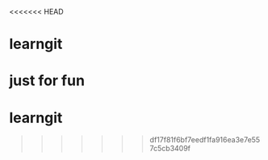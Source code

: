 <<<<<<< HEAD
# learngit
just for fun
=======
# learngit
>>>>>>> df17f81f6bf7eedf1fa916ea3e7e557c5cb3409f

